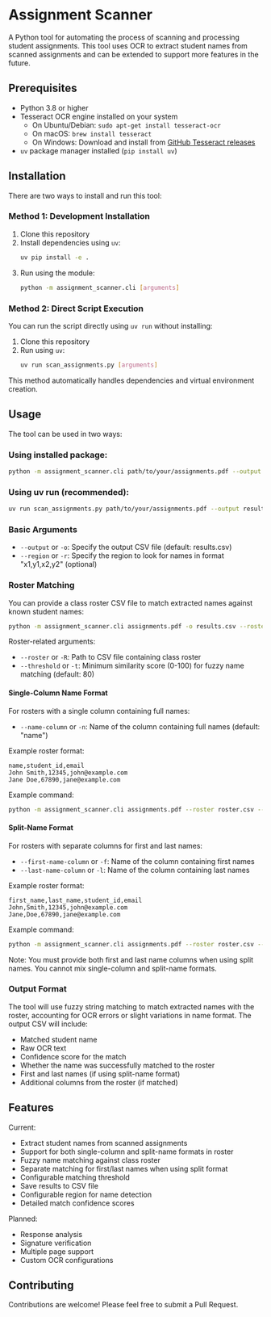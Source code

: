 # Assignment Scanner

A Python tool for automating the process of scanning and processing student assignments. This tool uses OCR to extract student names from scanned assignments and can be extended to support more features in the future.

## Prerequisites

- Python 3.8 or higher
- Tesseract OCR engine installed on your system
  - On Ubuntu/Debian: `sudo apt-get install tesseract-ocr`
  - On macOS: `brew install tesseract`
  - On Windows: Download and install from [GitHub Tesseract releases](https://github.com/UB-Mannheim/tesseract/wiki)
- `uv` package manager installed (`pip install uv`)

## Installation

There are two ways to install and run this tool:

### Method 1: Development Installation
1. Clone this repository
2. Install dependencies using `uv`:
   ```bash
   uv pip install -e .
   ```
3. Run using the module:
   ```bash
   python -m assignment_scanner.cli [arguments]
   ```

### Method 2: Direct Script Execution
You can run the script directly using `uv run` without installing:
1. Clone this repository
2. Run using `uv`:
   ```bash
   uv run scan_assignments.py [arguments]
   ```

This method automatically handles dependencies and virtual environment creation.

## Usage

The tool can be used in two ways:

### Using installed package:
```bash
python -m assignment_scanner.cli path/to/your/assignments.pdf --output results.csv
```

### Using uv run (recommended):
```bash
uv run scan_assignments.py path/to/your/assignments.pdf --output results.csv
```

### Basic Arguments
- `--output` or `-o`: Specify the output CSV file (default: results.csv)
- `--region` or `-r`: Specify the region to look for names in format "x1,y1,x2,y2" (optional)

### Roster Matching
You can provide a class roster CSV file to match extracted names against known student names:

```bash
python -m assignment_scanner.cli assignments.pdf -o results.csv --roster class_roster.csv
```

Roster-related arguments:
- `--roster` or `-R`: Path to CSV file containing class roster
- `--threshold` or `-t`: Minimum similarity score (0-100) for fuzzy name matching (default: 80)

#### Single-Column Name Format
For rosters with a single column containing full names:
- `--name-column` or `-n`: Name of the column containing full names (default: "name")

Example roster format:
```csv
name,student_id,email
John Smith,12345,john@example.com
Jane Doe,67890,jane@example.com
```

Example command:
```bash
python -m assignment_scanner.cli assignments.pdf --roster roster.csv --name-column "full_name"
```

#### Split-Name Format
For rosters with separate columns for first and last names:
- `--first-name-column` or `-f`: Name of the column containing first names
- `--last-name-column` or `-l`: Name of the column containing last names

Example roster format:
```csv
first_name,last_name,student_id,email
John,Smith,12345,john@example.com
Jane,Doe,67890,jane@example.com
```

Example command:
```bash
python -m assignment_scanner.cli assignments.pdf --roster roster.csv --first-name-column "first_name" --last-name-column "last_name"
```

Note: You must provide both first and last name columns when using split names. You cannot mix single-column and split-name formats.

### Output Format
The tool will use fuzzy string matching to match extracted names with the roster, accounting for OCR errors or slight variations in name format. The output CSV will include:
- Matched student name
- Raw OCR text
- Confidence score for the match
- Whether the name was successfully matched to the roster
- First and last names (if using split-name format)
- Additional columns from the roster (if matched)

## Features

Current:
- Extract student names from scanned assignments
- Support for both single-column and split-name formats in roster
- Fuzzy name matching against class roster
- Separate matching for first/last names when using split format
- Configurable matching threshold
- Save results to CSV file
- Configurable region for name detection
- Detailed match confidence scores

Planned:
- Response analysis
- Signature verification
- Multiple page support
- Custom OCR configurations

## Contributing

Contributions are welcome! Please feel free to submit a Pull Request.
